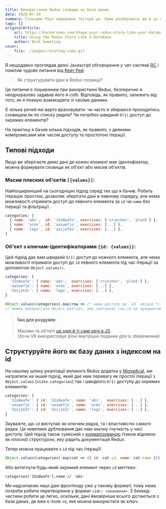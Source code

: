 ```yaml
---
title: Використання Redux сховища як бази даних
date: 2020-07-29
summary: Ґільєрмо Рауч нещодавно твітнув це. Нумо розберімось що ж це означає
tags: []
originalArticle:
    url: https://hackernoon.com/shape-your-redux-store-like-your-database-98faa4754fd5
    title: Using the Redux Store Like a Database
    author: Nick Sweeting
cover:
    file: ./images/rotating-cube.gif
---
```

Я нещодавно проглядав деякі Javascript обговорення у чат-системі [RC](https://recurse.com/) і помітив чудове питання від [Кейт Рей](https://twitter.com/kraykray):

> Як структурувати дані в Redux сховищі?

Це питання є поширеним при використанні Redux, безперечно я неодноразово задавав його й собі. Відповідь, як правило, залежить від того, як я планую взаємодіяти зі своїми даними.

Є кілька речей які варто враховувати: чи часто я збираюся проходитись сховищем як по списку рядків? Чи потрібен швидкий `O(1)` доступ до окремих елементів?

На практиці я бачив кілька підходів, як правило, з деякими компромісами між часом доступу та простотою ітерації.

## Типові підходи

Якщо ви зберігаєте деякі дані де кожен елемент має ідентифікатор, можна формувати сховище як об'єкт або масив об'єктів.

### Масив пласких об'єктів `[{values}]`:

Найпоширеніший на сьогоднішні підхід серед тих що я бачив. Робить ітерацію простою, дозволяє зберігати дані в певному порядку, але нема можливості отримати доступ до певного елемента за `id` чи `name` без ітерації та фільтрації.

```js
categories: [
  { name: 'abs',  id: '32o8wafe', exercises: ['crunches', 'plank'] },
  { name: 'arms', id: 'oaiwefjo', exercises: [...] },
  { name: 'legs', id: 'aoijwfeo', exercises: [...] },
]
```

### Об'єкт з ключам-ідентифікаторами `{id: {values}}`:

Цей підхід дає вам швидкий `O(1)` доступ до кожного елемента, але нема можливості отримати доступ до `id` певного елемента під час ітерації за допомогою `Object.values()`.

```js
categories: {
  '32o8wafe': { name: 'abs',  exercises: ['crunches', 'plank'] },
  'oaiwefjo': { name: 'arms', exercises: [...] },
  '3oij2e3c': { name: 'legs', exercises: [...] },
}
```

```js
Object.values(categories).map(row => /* нема доступу до `id` звідси */)
// можна використати Object.entries, але синтаксис row.id не працюватиме
```

> #### Їжа для роздумів:
> Масиви та об'єкті [це одні й ті самі речі в JS](https://developer.mozilla.org/en-US/docs/Web/JavaScript/Reference/Global_Objects/Array#Description).  
> (Хоча V8 використовує різні внутрішні подання для їх збереження)


## Структуруйте його як базу даних з індексом на id

На нашому шляху реалізації великого Redux додатка у [Monadical](https://monadical.com/), ми натрапили на інший підхід, який дає нам перевагу як простої ітерації з `Object.values` (`state.categories`) так і швидкого `O(1)` доступу до окремих елементів:

```js
categories: {
  '32o8wafe': { id: '32o8wafe', name: 'abs',  exercises: [...] },
  'oaiwefjo': { id: 'oaiwefjo', name: 'arms', exercises: [...] },
  '3oij2e3c': { id: '3oij2e3c', name: 'legs', exercises: [...] },
}
```

Зауважте, що `id` виступає як ключем рядка, та і властивістю самого рядка. Це невелике дублювання дає нам значну гнучкість у часі доступу. Цей підхід також сумісний з [нормалізованою](http://redux.js.org/docs/recipes/reducers/NormalizingStateShape.html) (також відомою як *пласка*) структурою, яку радить документація Redux.

Тепер можна працювати з `id` під час ітерації!

```js
Object.values(categories).map(cat => ({ id: cat.id, name: cat.name }))
```

Або витягнути будь-який окремий елемент через `id` миттєво:
```
categories['32o8wafe'].name // 'abs'
```

Ми надсилаємо наші дані фронтенду уже у такому форматі, тому нема потреби робити перетворення у формат `<id>: <значення>`. З бекенд-частини робити це легко, оскільки, дані ймовірніше всього дістаються з бази даних, де вже є поле `id`, яке можна використати як ключ.
